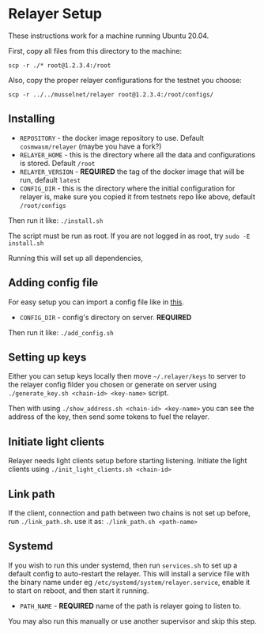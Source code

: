 # Relayer Setup

These instructions work for a machine running Ubuntu 20.04.

First, copy all files from this directory to the machine:

`scp -r ./* root@1.2.3.4:/root`

Also, copy the proper relayer configurations for the testnet you choose:

`scp -r ../../musselnet/relayer root@1.2.3.4:/root/configs/`

## Installing

* `REPOSITORY` - the docker image repository to use. Default `cosmwasm/relayer` (maybe you have a fork?)
* `RELAYER_HOME` - this is the directory where all the data and configurations is stored. Default `/root`
* `RELAYER_VERSION` - **REQUIRED** the tag of the docker image that will be run, default `latest`
* `CONFIG_DIR` - this is the directory where the initial configuration for relayer is, make sure you copied it from
  testnets repo like above, default `/root/configs`

Then run it like: `./install.sh`

The script must be run as root. If you are not logged in as root, try `sudo -E install.sh`

Running this will set up all dependencies, 

## Adding config file

For easy setup you can import a config file like in [this](../../archive/musselnet/relayer).

* `CONFIG_DIR` - config's directory on server. **REQUIRED**

Then run it like: `./add_config.sh`

## Setting up keys

Either you can setup keys locally then move `~/.relayer/keys` to server to the relayer config filder you chosen
or generate on server using `./generate_key.sh <chain-id> <key-name>` script.

Then with using `./show_address.sh <chain-id> <key-name>` you can see the address of the key, then send some tokens 
to fuel the relayer.

## Initiate light clients

Relayer needs light clients setup before starting listening. 
Initiate the light clients using `./init_light_clients.sh <chain-id>`

## Link path

If the client, connection and path between two chains is not set up before, run `./link_path.sh`.
use it as: `./link_path.sh <path-name>`

## Systemd

If you wish to run this under systemd, then run `services.sh` to set up a default config to auto-restart the relayer.
This will install a service file with the binary name under eg `/etc/systemd/system/relayer.service`,
enable it to start on reboot, and then start it running.

* `PATH_NAME` - **REQUIRED** name of the path is relayer going to listen to.

You may also run this manually or use another supervisor and skip this step.
